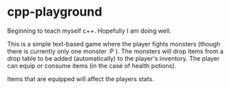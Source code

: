 # cpp-playground

Beginning to teach myself c++. Hopefully I am doing well.

This is a simple text-based game where the player fights monsters (though there is currently only one monster :P ).
The monsters will drop items from a drop table to be added (automatically) to the player's inventory. The player can equip
or consume items (in the case of health potions).

Items that are equipped will affect the players stats.
